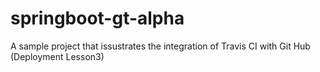 # springboot-gt-alpha
A sample project that issustrates the integration of Travis CI with Git Hub (Deployment Lesson3)
